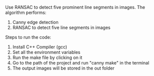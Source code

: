 Use RANSAC to detect five prominent line segments in images. 
The algorithm performs:

1. Canny edge detection
2. RANSAC to detect five line segments in images

Steps to run the code:

1. Install C++ Compiler (gcc)
2. Set all the environment variables
3. Run the make file by clicking on it
4. Go to the path of the project and run "canny make" in the terminal
5. The output images will be stored in the out folder
